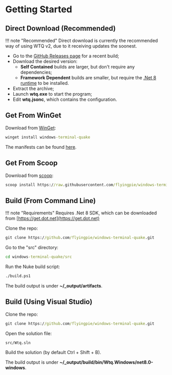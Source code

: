 # Getting Started

## Direct Download (Recommended)

!!! note "Recommended"
	Direct download is currently the recommended way of using WTQ v2, due to it receiving updates the soonest.

- Go to the [GitHub Releases page](https://github.com/flyingpie/windows-terminal-quake/releases) for a recent build;
- Download the desired version:
	- **Self Contained** builds are larger, but don't require any dependencies;
	- **Framework Dependent** builds are smaller, but require the [.Net 8 runtime](https://get.dot.net) to be installed.
- Extract the archive;
- Launch **wtq.exe** to start the program;
- Edit **wtq.jsonc**, which contains the configuration.

## Get From WinGet

Download from [WinGet](https://learn.microsoft.com/en-us/windows/package-manager/):

```cmd
winget install windows-terminal-quake
```

The manifests can be found [here](https://github.com/microsoft/winget-pkgs/tree/master/manifests/f/flyingpie/windows-terminal-quake).

## Get From Scoop

Download from [scoop](https://scoop.sh/):

```cmd
scoop install https://raw.githubusercontent.com/flyingpie/windows-terminal-quake/master/scoop/wtq-latest.json
```

## Build (From Command Line)

!!! note "Requirements"
	Requires .Net 8 SDK, which can be downloaded from [https://get.dot.net](https://get.dot.net)

Clone the repo:

```cmd
git clone https://github.com/flyingpie/windows-terminal-quake.git
```

Go to the "src" directory:
```cmd
cd windows-terminal-quake/src
```

Run the Nuke build script:
```cmd
./build.ps1
```

The build output is under **~/_output/artifacts**.

## Build (Using Visual Studio)

Clone the repo:

```cmd
git clone https://github.com/flyingpie/windows-terminal-quake.git
```

Open the solution file:

```cmd
src/Wtq.sln
```

Build the solution (by default Ctrl + Shift + B).

The build output is under **~/_output/build/bin/Wtq.Windows/net8.0-windows**.
